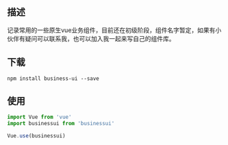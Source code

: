 ## 描述
记录常用的一些原生vue业务组件，目前还在初级阶段，组件名字暂定，如果有小伙伴有疑问可以联系我，也可以加入我一起来写自己的组件库。

## 下载
```
npm install business-ui --save
```

## 使用
```javascript
import Vue from 'vue'
import businessui from 'businessui'

Vue.use(businessui)
```